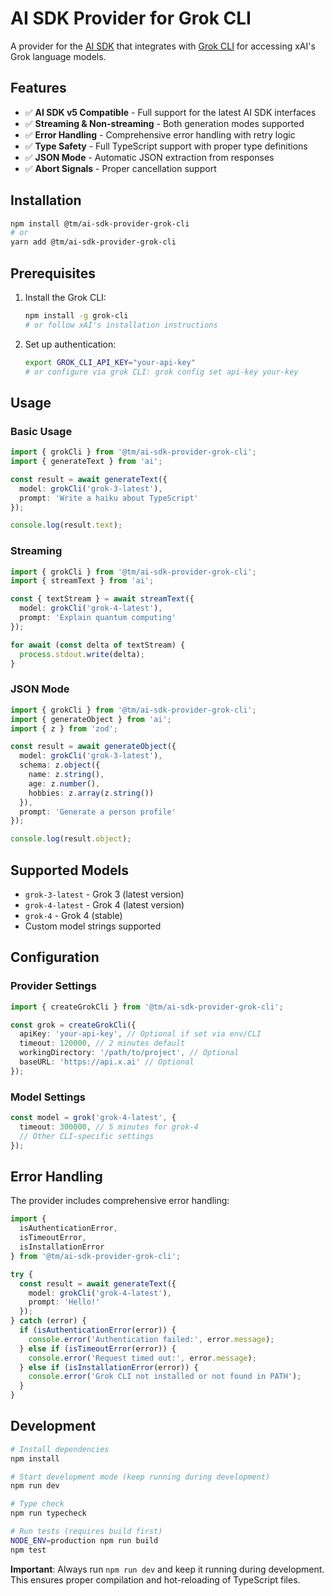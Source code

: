 # AI SDK Provider for Grok CLI

A provider for the [AI SDK](https://sdk.vercel.ai) that integrates with [Grok CLI](https://docs.x.ai/api) for accessing xAI's Grok language models.

## Features

- ✅ **AI SDK v5 Compatible** - Full support for the latest AI SDK interfaces
- ✅ **Streaming & Non-streaming** - Both generation modes supported
- ✅ **Error Handling** - Comprehensive error handling with retry logic
- ✅ **Type Safety** - Full TypeScript support with proper type definitions
- ✅ **JSON Mode** - Automatic JSON extraction from responses
- ✅ **Abort Signals** - Proper cancellation support

## Installation

```bash
npm install @tm/ai-sdk-provider-grok-cli
# or
yarn add @tm/ai-sdk-provider-grok-cli
```

## Prerequisites

1. Install the Grok CLI:

   ```bash
   npm install -g grok-cli
   # or follow xAI's installation instructions
   ```

2. Set up authentication:

   ```bash
   export GROK_CLI_API_KEY="your-api-key"
   # or configure via grok CLI: grok config set api-key your-key
   ```

## Usage

### Basic Usage

```typescript
import { grokCli } from '@tm/ai-sdk-provider-grok-cli';
import { generateText } from 'ai';

const result = await generateText({
  model: grokCli('grok-3-latest'),
  prompt: 'Write a haiku about TypeScript'
});

console.log(result.text);
```

### Streaming

```typescript
import { grokCli } from '@tm/ai-sdk-provider-grok-cli';
import { streamText } from 'ai';

const { textStream } = await streamText({
  model: grokCli('grok-4-latest'),
  prompt: 'Explain quantum computing'
});

for await (const delta of textStream) {
  process.stdout.write(delta);
}
```

### JSON Mode

```typescript
import { grokCli } from '@tm/ai-sdk-provider-grok-cli';
import { generateObject } from 'ai';
import { z } from 'zod';

const result = await generateObject({
  model: grokCli('grok-3-latest'),
  schema: z.object({
    name: z.string(),
    age: z.number(),
    hobbies: z.array(z.string())
  }),
  prompt: 'Generate a person profile'
});

console.log(result.object);
```

## Supported Models

- `grok-3-latest` - Grok 3 (latest version)
- `grok-4-latest` - Grok 4 (latest version)
- `grok-4` - Grok 4 (stable)
- Custom model strings supported

## Configuration

### Provider Settings

```typescript
import { createGrokCli } from '@tm/ai-sdk-provider-grok-cli';

const grok = createGrokCli({
  apiKey: 'your-api-key', // Optional if set via env/CLI
  timeout: 120000, // 2 minutes default
  workingDirectory: '/path/to/project', // Optional
  baseURL: 'https://api.x.ai' // Optional
});
```

### Model Settings

```typescript
const model = grok('grok-4-latest', {
  timeout: 300000, // 5 minutes for grok-4
  // Other CLI-specific settings
});
```

## Error Handling

The provider includes comprehensive error handling:

```typescript
import {
  isAuthenticationError,
  isTimeoutError,
  isInstallationError
} from '@tm/ai-sdk-provider-grok-cli';

try {
  const result = await generateText({
    model: grokCli('grok-4-latest'),
    prompt: 'Hello!'
  });
} catch (error) {
  if (isAuthenticationError(error)) {
    console.error('Authentication failed:', error.message);
  } else if (isTimeoutError(error)) {
    console.error('Request timed out:', error.message);
  } else if (isInstallationError(error)) {
    console.error('Grok CLI not installed or not found in PATH');
  }
}
```

## Development

```bash
# Install dependencies
npm install

# Start development mode (keep running during development)
npm run dev

# Type check
npm run typecheck

# Run tests (requires build first)
NODE_ENV=production npm run build
npm test
```

**Important**: Always run `npm run dev` and keep it running during development. This ensures proper compilation and hot-reloading of TypeScript files.
